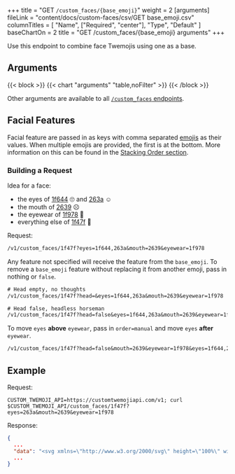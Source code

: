 +++
title = "GET `/custom_faces/{base_emoji}`"
weight = 2
[arguments]
  fileLink = "content/docs/custom-faces/csv/GET base_emoji.csv"
  columnTitles = [
    "Name",
    ["Required", "center"],
    "Type",
    "Default"
  ]
  baseChartOn = 2
  title = "GET /custom_faces/{base_emoji} arguments"
+++

Use this endpoint to combine face Twemojis using one as a base.

## Arguments

{{< block >}}
  {{< chart "arguments" "table,noFilter" >}}
{{< /block >}}

Other arguments are available to all [`/custom_faces` endpoints](/docs/custom-faces/).

## Facial Features

Facial feature are passed in as keys with comma separated [emojis](/docs/custom-faces/#emoji-formats) as their values. When multiple emojis are provided, the first is at the bottom. More information on this can be found in the [Stacking Order section](/docs/custom-faces/#stacking-order).

### Building a Request

Idea for a face:

- the eyes of [1f644](https://unicode-table.com/en/1F644/) 🙄 and [263a](https://unicode-table.com/en/263A) ☺️
- the mouth of [2639](https://unicode-table.com/en/2639/) ☹️
- the eyewear of [1f978](https://unicode-table.com/en/1F978/) 🥸
- everything else of [1f47f](https://unicode-table.com/en/1F47F/) 👿

Request:

```txt
/v1/custom_faces/1f47f?eyes=1f644,263a&mouth=2639&eyewear=1f978
```

Any feature not specified will receive the feature from the `base_emoji`. To remove a `base_emoji` feature without replacing it from another emoji, pass in nothing or `false`.

```txt
# Head empty, no thoughts
/v1/custom_faces/1f47f?head=&eyes=1f644,263a&mouth=2639&eyewear=1f978

# Head false, headless horseman
/v1/custom_faces/1f47f?head=false&eyes=1f644,263a&mouth=2639&eyewear=1f978
```

To move `eyes` **above** `eyewear`, pass in `order=manual` and move `eyes` **after** `eyewear`.

```txt
/v1/custom_faces/1f47f?head=false&mouth=2639&eyewear=1f978&eyes=1f644,263a&order=manual
```

## Example

Request:

```curl
CUSTOM_TWEMOJI_API=https://customtwemojiapi.com/v1; curl $CUSTOM_TWEMOJI_API/custom_faces/1f47f?eyes=263a&mouth=2639&eyewear=1f978
```

Response:

```json
{
  ...
  "data": "<svg xmlns=\"http://www.w3.org/2000/svg\" height=\"100%\" width=\"100%\">\n  <rect width=\"100%\" height=\"100%\" fill=\"\"/>\n  <svg xmlns=\"http://www.w3.org/2000/svg\" id=\"emoji\" height=\"100% - 0px\" width=\"100% - 0px\" x=\"0px\" y=\"0px\" viewBox=\"0 0 36 36\">\n  <circle fill=\"#AA8DD8\" cx=\"18\" cy=\"18\" r=\"18\" id=\"1f47f-head-0\" class=\"1f47f head\"/><path fill=\"#AA8DD8\" d=\"M10 4C7.42 4 4.369 1.534 3.414 0.586 2.843 0.014 1.981-0.157 1.235 0.153 0.487 0.462 0 1.191 0 2 0 5.459 1.672 12 8 12 8.757 12 9.45 11.572 9.789 10.894L11.789 6.894C12.099 6.274 12.065999999999999 5.538 11.701 4.948 11.337 4.359 10.693 4 10 4Z\" id=\"1f47f-head-1\" class=\"1f47f head\"/><path fill=\"#AA8DD8\" d=\"M34.766 0.153C34.016-0.158 33.159 0.013999999999999985 32.586 0.587 31.7 1.472 28.589 4 26 4 25.307 4 24.663 4.359 24.299 4.949 23.935 5.538 23.902 6.275 24.211 6.895L26.211 10.895C26.55 11.572 27.242 12 28 12 34.328 12 36 5.459 36 2 36 1.1909999999999998 35.513 0.46199999999999997 34.766 0.15300000000000002Z\" id=\"1f47f-head-2\" class=\"1f47f head\"/><path fill=\"#664500\" d=\"M8.665 27.871C8.843 28.032 9.109 28.041999999999998 9.299999999999999 27.9 9.338999999999999 27.871 13.222 25 18 25 22.766 25 26.662 27.871 26.7 27.9 26.891 28.041999999999998 27.157 28.029999999999998 27.335 27.871 27.512 27.711 27.552 27.447 27.429000000000002 27.243 27.3 27.029 24.212 22 18 22S8.699 27.028 8.571 27.243000000000002C8.448 27.448 8.487 27.711000000000002 8.665 27.871000000000002Z\" id=\"2639-mouth-3\" class=\"2639 mouth\"/><path fill=\"#664500\" d=\"M29 14C28.744 14 28.488 13.902 28.293 13.707 25.716 11.132000000000001 21.238 11.971 21.194 11.981000000000002 20.646 12.090000000000002 20.127 11.734000000000002 20.02 11.194 19.913 10.653 20.262 10.128 20.803 10.020000000000001 21.03 9.974000000000002 26.366 8.955000000000002 29.706000000000003 12.293000000000001 30.097 12.684000000000001 30.097 13.316 29.706000000000003 13.707 29.512000000000004 13.902000000000001 29.256000000000004 14 29.000000000000004 14Z\" id=\"263a-eyes-3\" class=\"263a eyes\"/><path fill=\"#664500\" d=\"M7 14C6.744 14 6.4879999999999995 13.902 6.293 13.707 5.902 13.316 5.902 12.684000000000001 6.293 12.293000000000001 9.633 8.952000000000002 14.971 9.975000000000001 15.196000000000002 10.020000000000001 15.738000000000001 10.128000000000002 16.089000000000002 10.655000000000001 15.980000000000002 11.197000000000001 15.872000000000002 11.737000000000002 15.347000000000001 12.089 14.805000000000001 11.982000000000001 14.736 11.967 10.276000000000002 11.139000000000001 7.707000000000002 13.708000000000002 7.512000000000001 13.902000000000003 7.256000000000002 14.000000000000002 7.000000000000002 14.000000000000002Z\" id=\"263a-eyes-4\" class=\"263a eyes\"/><path fill=\"#664500\" d=\"M26 19C25.744 19 25.488 18.902 25.293 18.707 23.989 17.402 21.203 17.733 20.241 17.971 19.701 18.103 19.164 17.776 19.03 17.241 18.897000000000002 16.705 19.222 16.164 19.758000000000003 16.03 19.944000000000003 15.984000000000002 24.333000000000002 14.919 26.707 17.293 27.098 17.683999999999997 27.098 18.316 26.707 18.707 26.512 18.902 26.256 19 26 19Z\" id=\"263a-eyes-5\" class=\"263a eyes\"/><path fill=\"#664500\" d=\"M10 19C9.744 19 9.488 18.902 9.293 18.707 8.902 18.316000000000003 8.902 17.684 9.293 17.293 11.666 14.919999999999998 16.057 15.984 16.243 16.03 16.778 16.164 17.102999999999998 16.705000000000002 16.97 17.241 16.837999999999997 17.777 16.296999999999997 18.104 15.759999999999998 17.971 14.795999999999998 17.734 12.010999999999997 17.404 10.707999999999998 18.707 10.511999999999999 18.902 10.255999999999998 19 9.999999999999998 19Z\" id=\"263a-eyes-6\" class=\"263a eyes\"/><path fill=\"#292F33\" d=\"M34.808 9.627C34.637 9.461 33.541 9.901 32.432 9.336 30.144000000000002 8.17 24.362000000000002 7.045 20.598000000000003 9.712 20.195000000000004 9.997 18.511000000000003 10.045 18.040000000000003 10.025 17.569000000000003 10.046000000000001 15.885000000000003 9.998000000000001 15.482000000000003 9.712 11.719000000000003 7.045 5.937000000000003 8.17 3.6490000000000027 9.336 2.5400000000000027 9.901 1.4440000000000026 9.461 1.2730000000000028 9.627 1.026000000000003 9.866000000000001 1.026000000000003 10.823 1.2740000000000027 11.063 1.5200000000000027 11.302000000000001 2.751000000000003 11.578000000000001 2.9960000000000027 12.295 3.2430000000000025 13.013 3.2450000000000028 17.253 5.209000000000003 18.719 7.048000000000004 20.091 11.338000000000003 20.504 14.057000000000004 18.957 16.429000000000002 17.608 16.346000000000004 14.768 16.781000000000006 13.076 16.936000000000007 12.473 17.373000000000005 12.169 18.041000000000007 12.169S19.146000000000008 12.473 19.30100000000001 13.076C19.736000000000008 14.767000000000001 19.652000000000008 17.608 22.02500000000001 18.957 24.74400000000001 20.503 29.03400000000001 20.09 30.872000000000007 18.719 32.83700000000001 17.254 32.839000000000006 13.013000000000002 33.08500000000001 12.295000000000002 33.330000000000005 11.578000000000001 34.56100000000001 11.301000000000002 34.80700000000001 11.063000000000002 35.05500000000001 10.823000000000002 35.05600000000001 9.866000000000003 34.80800000000001 9.627000000000002Z M14.614 13.277000000000001C14.537 14.382000000000001 14.34 16.504 13.017000000000001 17.257 12.206000000000001 17.719 11.149000000000001 18 10.043000000000001 18H10.042000000000002C8.817000000000002 18 7.1190000000000015 17.653 6.455000000000002 17.158 5.625000000000002 16.539 5.309000000000002 13.991000000000001 5.190000000000002 13.038 5.1140000000000025 12.431000000000001 4.910000000000002 10.948 5.578000000000002 10.72 6.638000000000002 10.359 8.117000000000003 10.077 9.630000000000003 10.077 10.323000000000002 10.077 12.651000000000003 10.12 13.785000000000004 10.818 14.790000000000003 11.434999999999999 14.657000000000004 12.669 14.614000000000004 13.277Z M30.892 13.024000000000001C30.773 13.978000000000002 30.457 16.539 29.627 17.158 28.962999999999997 17.653000000000002 27.265 18 26.04 18H26.038999999999998C24.932 18 23.875999999999998 17.719 23.063999999999997 17.257 21.740999999999996 16.505000000000003 21.543999999999997 14.396 21.466999999999995 13.291 21.424999999999994 12.683 21.290999999999997 11.440000000000001 22.295999999999996 10.823 23.430999999999997 10.125 25.757999999999996 10.077 26.450999999999997 10.077 27.964 10.077 29.441999999999997 10.354 30.502999999999997 10.715 31.170999999999996 10.943 30.967999999999996 12.417 30.891999999999996 13.024000000000001Z\" id=\"1f978-eyewear-9\" class=\"1f978 eyewear\"/><path fill=\"#292F33\" d=\"M14.337 10.19S14.277 6.975999999999999 13.027 5.9639999999999995C11.710999999999999 4.898999999999999 10.645999999999999 6.558999999999999 10.645999999999999 6.558999999999999S10.393999999999998 4.4159999999999995 8.966 4.594999999999999C7.537999999999999 4.773999999999999 7.5969999999999995 6.142999999999999 7.5969999999999995 6.142999999999999S6.776999999999999 4.297999999999999 5.215999999999999 4.952999999999999C3.6979999999999995 5.59 4.4559999999999995 6.976999999999999 4.4559999999999995 6.976999999999999S3.3109999999999995 6.566999999999999 2.7899999999999996 7.393C2.0749999999999997 8.524 3.7879999999999994 9.417 3.7879999999999994 9.417S7.359 8.584 9.145 8.643C10.931 8.702 14.337 10.190000000000001 14.337 10.190000000000001Z\" id=\"1f978-eyewear-12\" class=\"1f978 eyewear\"/><path fill=\"#292F33\" d=\"M21.663 10.19S21.723 6.975999999999999 22.973 5.9639999999999995C24.288999999999998 4.898999999999999 25.354 6.558999999999999 25.354 6.558999999999999S25.605999999999998 4.4159999999999995 27.034 4.594999999999999C28.462999999999997 4.773999999999999 28.403 6.142999999999999 28.403 6.142999999999999S29.223 4.297999999999999 30.784 4.952999999999999C32.302 5.59 31.544 6.976999999999999 31.544 6.976999999999999S32.689 6.568 33.211 7.393999999999999C33.925 8.524999999999999 32.213 9.418 32.213 9.418S28.642 8.584999999999999 26.856 8.643999999999998C25.069000000000003 8.701999999999998 21.663000000000004 10.189999999999998 21.663000000000004 10.189999999999998Z\" id=\"1f978-eyewear-13\" class=\"1f978 eyewear\"/></svg>\n</svg>",
  ...
}
```
